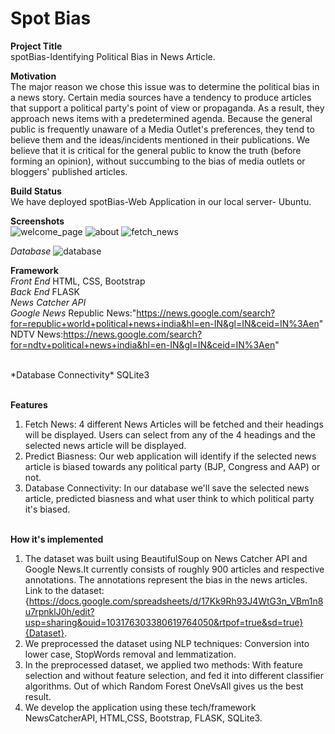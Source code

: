 # Spot Bias

**Project Title**<br>
spotBias-Identifying Political Bias in News Article.<br>

**Motivation**<br>
The major reason we chose this issue was to determine the political bias in a news story. Certain media sources have a tendency to produce articles that support a political party's point of view or propaganda. As a result, they approach news items with a predetermined agenda. Because the general public is frequently unaware of a Media Outlet's preferences, they tend to believe them and the ideas/incidents mentioned in their publications. We believe that it is critical for the general public to know the truth (before forming an opinion), without succumbing to the bias of media outlets or bloggers' published articles.<br>

**Build Status**<br>
We have deployed spotBias-Web Application in our local server- Ubuntu.<br>

**Screenshots**<br>
![welcome_page](https://user-images.githubusercontent.com/41499024/165491946-48a8d7a1-dbe2-41cc-b889-0d116223eec4.PNG)
![about](https://user-images.githubusercontent.com/41499024/165491998-8f41cf8a-abe7-4081-9af8-f38a75e70afa.PNG)
![fetch_news](https://user-images.githubusercontent.com/41499024/165492028-0f14421c-e0a1-4be2-a3da-ceb08f6c1898.PNG)

*Database*
![database](https://user-images.githubusercontent.com/41499024/165492369-0934cfa8-bc18-4c48-a68d-5283900607a4.PNG)

**Framework**<br>
*Front End* HTML, CSS, Bootstrap <br>
*Back End* FLASK <br>
*News Catcher API* <br>
*Google News* 
Republic News:"https://news.google.com/search?for=republic+world+political+news+india&hl=en-IN&gl=IN&ceid=IN%3Aen"
NDTV News:https://news.google.com/search?for=ndtv+political+news+india&hl=en-IN&gl=IN&ceid=IN%3Aen"

<br>
*Database Connectivity* SQLite3 <br><br>

**Features**<br>
1. Fetch News: 4 different News Articles will be fetched and their headings will be displayed. Users can select from any of the 4 headings and the selected news article will be displayed.
2. Predict Biasness: Our web application will identify if the selected news article is biased towards any political party (BJP, Congress and AAP) or not.
3. Database Connectivity: In our database we'll save the selected news article, predicted biasness and what user think to which political party it's biased.<br><br>

**How it's implemented**<br>
1. The dataset was built using BeautifulSoup on News Catcher API and Google News.It currently consists of roughly 900 articles and respective annotations. The annotations represent the bias in the news articles. Link to the dataset:{https://docs.google.com/spreadsheets/d/17Kk9Rh93J4WtG3n_VBm1n8u7rpnklJ0h/edit?usp=sharing&ouid=103176303380619764050&rtpof=true&sd=true}{Dataset}.
2. We preprocessed the dataset using NLP techniques: Conversion into lower case, StopWords removal and lemmatization.
3. In the preprocessed dataset, we applied two methods: With feature selection and without feature selection, and fed it into different classifier algorithms. Out of which Random Forest OneVsAll gives us the best result.
4. We develop the application using these tech/framework NewsCatcherAPI, HTML,CSS, Bootstrap, FLASK, SQLite3.

